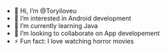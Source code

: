 - 👋 Hi, I’m @Toryiloveu
- 👀 I’m interested in Android development
- 🌱 I’m currently learning Java
- 💞️ I’m looking to collaborate on App developement
- ⚡ Fun fact: I love watching horror movies

<!---
Toryiloveu/Toryiloveu is a ✨ special ✨ repository because its `README.md` (this file) appears on your GitHub profile.
You can click the Preview link to take a look at your changes.
--->
